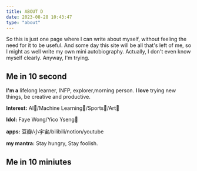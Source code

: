 ```yaml
---
title: ABOUT D
date: 2023-08-28 10:43:47
type: "about"
---
```

So this is just one page where I can write about myself, without feeling the need for it to be useful. And some day this site will be all that's left of me, so I might as well write my own mini autobiography. Actually, I don't even know myself clearly. Anyway, I'm trying.

## Me in 10 second ##
**I'm a** lifelong learner, INFP, explorer,morning person. **I love** trying new things, be creative and productive.

**Interest:** AI🤖️/Machine Learning🧠/Sports💪/Art🎨

**Idol:** Faye Wong/Yico Yseng🧸

**apps:** 豆瓣/小宇宙/bilibili/notion/youtube

**my mantra:** Stay hungry, Stay foolish.

## Me in 10 miniutes ##



